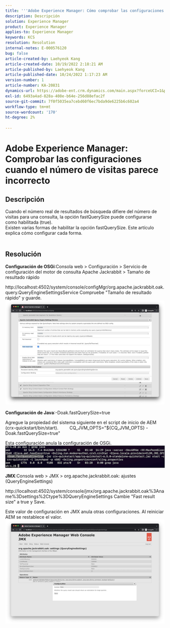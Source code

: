```yaml
---
title: '''Adobe Experience Manager: Cómo comprobar las configuraciones cuando el número de visitas parece incorrecto"'
description: Descripción
solution: Experience Manager
product: Experience Manager
applies-to: Experience Manager
keywords: KCS
resolution: Resolution
internal-notes: E-000576120
bug: false
article-created-by: Laehyeok Kang
article-created-date: 10/19/2022 2:18:21 AM
article-published-by: Laehyeok Kang
article-published-date: 10/24/2022 1:17:23 AM
version-number: 1
article-number: KA-20831
dynamics-url: https://adobe-ent.crm.dynamics.com/main.aspx?forceUCI=1&pagetype=entityrecord&etn=knowledgearticle&id=9b90084b-544f-ed11-bba2-0022480867bd
exl-id: 6493a4ad-828a-408e-b64e-256d88efac2f
source-git-commit: 7f0f5035ea7cebd60f6ec7bda9de6225b6c602a4
workflow-type: tm+mt
source-wordcount: '170'
ht-degree: 2%

---
```


# Adobe Experience Manager: Comprobar las configuraciones cuando el número de visitas parece incorrecto

## Descripción

Cuando el número real de resultados de búsqueda difiere del número de visitas para una consulta, la opción fastQuerySize puede configurarse como habilitada (true).
<br>Existen varias formas de habilitar la opción fastQuerySize. Este artículo explica cómo configurar cada forma.
<br> 

## Resolución


<b>Configuración de OSGi</b>:Consola web > Configuración > Servicio de configuración del motor de consulta Apache Jackrabbit > Tamaño de resultado rápido

http://localhost:4502/system/console/configMgr/org.apache.jackrabbit.oak.query.QueryEngineSettingsService Compruebe &quot;Tamaño de resultado rápido&quot; y guarde.
   ![](assets/cef3b476-b74f-ed11-bba2-0022480867bd.png)

<b>Configuración de Java</b>:-Doak.fastQuerySize=true

Agregue la propiedad del sistema siguiente en el script de inicio de AEM (crx-quickstart/bin/start).
        CQ_JVM_OPTS=&quot;${CQ_JVM_OPTS} -Doak.fastQuerySize=true&quot;

Esta configuración anula la configuración de OSGi.
    ![](assets/4afe8a85-b74f-ed11-bba2-0022480867bd.png)

<b>JMX</b>:Consola web > JMX > org.apache.jackrabbit.oak: ajustes (QueryEngineSettings)

http://localhost:4502/system/console/jmx/org.apache.jackrabbit.oak%3Aname%3Dsettings%2Ctype%3DQueryEngineSettings Cambie &quot;Fast result size&quot; a true y Save.

Este valor de configuración en JMX anula otras configuraciones. Al reiniciar AEM se restablece el valor.
![](assets/8592cd98-b74f-ed11-bba2-0022480867bd.png)
